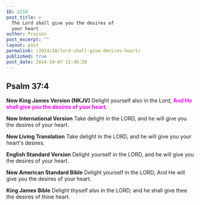 ```yaml
---
ID: 2210
post_title: >
  The Lord shall give you the desires of
  your heart
author: Praison
post_excerpt: ""
layout: post
permalink: /2014/10/lord-shall-give-desires-heart/
published: true
post_date: 2014-10-07 11:46:50
---
```

<h2><strong>Psalm 37:4</strong></h2>
<strong>New King James Version (NKJV)</strong>
Delight yourself also in the Lord,
<span style="color: #ff00ff;"><strong>And He shall give you the desires of your heart</strong></span>.

<strong>New International Version</strong>
Take delight in the LORD, and he will give you the desires of your heart.

<strong>New Living Translation</strong>
Take delight in the LORD, and he will give you your heart's desires.

<strong>English Standard Version</strong>
Delight yourself in the LORD, and he will give you the desires of your heart.

<strong>New American Standard Bible</strong>
Delight yourself in the LORD; And He will give you the desires of your heart.

<strong>King James Bible</strong>
Delight thyself also in the LORD; and he shall give thee the desires of thine heart.